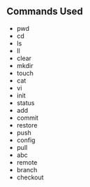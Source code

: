 ## Commands Used 
- pwd
- cd
- ls
- ll
- clear
- mkdir
- touch
- cat
- vi
- init
- status
- add
- commit
- restore
- push
- config
- pull
- abc
- remote
- branch
- checkout
